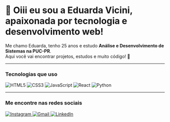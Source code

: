 # 🔗 Oiii eu sou a Eduarda Vicini, apaixonada por tecnologia e desenvolvimento web!

Me chamo Eduarda, tenho 25 anos e estudo **Análise e Desenvolvimento de Sistemas na PUC-PR**.  
Aqui você vai encontrar projetos, estudos e muito código! 💖

---

### Tecnologias que uso

<p>
  <img alt="HTML5" src="https://img.shields.io/badge/HTML5-E34F26?style=flat&logo=html5&logoColor=white" />
  <img alt="CSS3" src="https://img.shields.io/badge/CSS3-1572B6?style=flat&logo=css3&logoColor=white" />
  <img alt="JavaScript" src="https://img.shields.io/badge/JavaScript-F7DF1E?style=flat&logo=javascript&logoColor=black" />
  <img alt="React" src="https://img.shields.io/badge/React-61DAFB?style=flat&logo=react&logoColor=black" />
  <img alt="Python" src="https://img.shields.io/badge/Python-3776AB?style=flat&logo=python&logoColor=white" />
</p>

---

### Me encontre nas redes sociais

<p>
  <a href="https://www.instagram.com/dudavicini/" target="_blank" rel="noopener noreferrer">
    <img src="https://img.shields.io/badge/INSTAGRAM-E4405F?style=for-the-badge&logo=instagram&logoColor=white" alt="Instagram" />
  </a>
  <a href="eduardaviicinii@gmail.com" target="_blank" rel="noopener noreferrer">
    <img src="https://img.shields.io/badge/GMAIL-D14836?style=for-the-badge&logo=gmail&logoColor=white" alt="Gmail" />
  </a>
  <a href="https://www.linkedin.com/in/eduardavicini" target="_blank" rel="noopener noreferrer">
    <img src="https://img.shields.io/badge/LINKEDIN-0A66C2?style=for-the-badge&logo=linkedin&logoColor=white" alt="LinkedIn" />
  </a>
</p>
